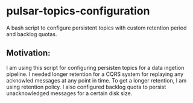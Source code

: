 # pulsar-topics-configuration
A bash script to configure persistent topics with custom retention period and backlog quotas.

## Motivation:
I am using this script for configuring persisten topics for a data ingetion pipeline. I needed longer retention for a CQRS system for replaying any acknowled messages at any point in time. 
To get a longer retention, I am using retention policy. I also configured backlog quota to persist unacknowledged messages for a certain disk size.